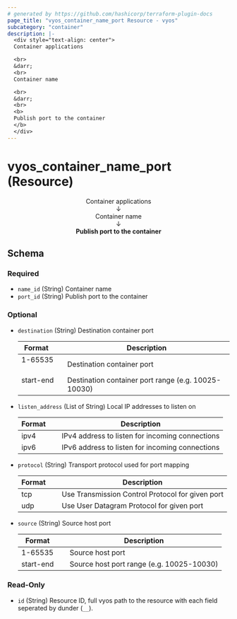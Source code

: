 ```yaml
---
# generated by https://github.com/hashicorp/terraform-plugin-docs
page_title: "vyos_container_name_port Resource - vyos"
subcategory: "container"
description: |-
  <div style="text-align: center">
  Container applications

  <br>
  &darr;
  <br>
  Container name

  <br>
  &darr;
  <br>
  <b>
  Publish port to the container
  </b>
  </div>
---
```


# vyos_container_name_port (Resource)

<div style="text-align: center">
Container applications

<br>
&darr;
<br>
Container name

<br>
&darr;
<br>
<b>
Publish port to the container
</b>
</div>



<!-- schema generated by tfplugindocs -->
## Schema

### Required

- `name_id` (String) Container name
- `port_id` (String) Publish port to the container

### Optional

- `destination` (String) Destination container port

    |  Format     &emsp;|  Description                                          |
    |-------------------|-------------------------------------------------------|
    |  1-65535    &emsp;|  Destination container port                           |
    |  start-end  &emsp;|  Destination container port range (e.g. 10025-10030)  |
- `listen_address` (List of String) Local IP addresses to listen on

    |  Format  &emsp;|  Description                                      |
    |----------------|---------------------------------------------------|
    |  ipv4    &emsp;|  IPv4 address to listen for incoming connections  |
    |  ipv6    &emsp;|  IPv6 address to listen for incoming connections  |
- `protocol` (String) Transport protocol used for port mapping

    |  Format  &emsp;|  Description                                       |
    |----------------|----------------------------------------------------|
    |  tcp     &emsp;|  Use Transmission Control Protocol for given port  |
    |  udp     &emsp;|  Use User Datagram Protocol for given port         |
- `source` (String) Source host port

    |  Format     &emsp;|  Description                                |
    |-------------------|---------------------------------------------|
    |  1-65535    &emsp;|  Source host port                           |
    |  start-end  &emsp;|  Source host port range (e.g. 10025-10030)  |

### Read-Only

- `id` (String) Resource ID, full vyos path to the resource with each field seperated by dunder (`__`).
